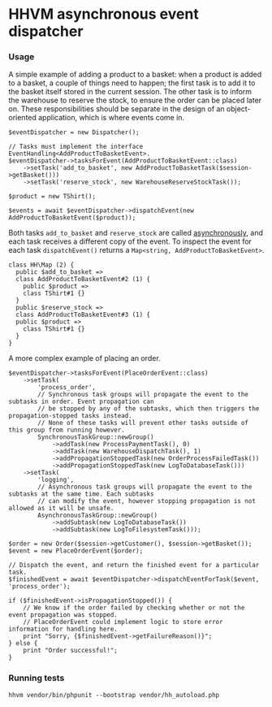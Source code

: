 # HHVM asynchronous event dispatcher

### Usage
A simple example of adding a product to a basket: when a product is added to a basket, a couple of things need
to happen; the first task is to add it to the basket itself stored in the current session. The other task is to
inform the warehouse to reserve the stock, to ensure the order can be placed later on. These responsibilities
should be separate in the design of an object-oriented application, which is where events come in.
```hack
$eventDispatcher = new Dispatcher();

// Tasks must implement the interface EventHandling<AddProductToBasketEvent>.
$eventDispatcher->tasksForEvent(AddProductToBasketEvent::class)
    ->setTask('add_to_basket', new AddProductToBasketTask($session->getBasket()))
    ->setTask('reserve_stock', new WarehouseReserveStockTask());

$product = new TShirt();

$events = await $eventDispatcher->dispatchEvent(new AddProductToBasketEvent($product));
```
Both tasks `add_to_basket` and `reserve_stock` are called
[asynchronously](https://docs.hhvm.com/hack/async/introduction), and each task receives a different copy of
the event. To inspect the event for each task `dispatchEvent()` returns a
`Map<string, AddProductToBasketEvent>`.
```
class HH\Map (2) {
  public $add_to_basket =>
  class AddProductToBasketEvent#2 (1) {
    public $product =>
    class TShirt#1 {}
  }
  public $reserve_stock =>
  class AddProductToBasketEvent#3 (1) {
  public $product =>
    class TShirt#1 {}
  }
}
```

A more complex example of placing an order.

```hack
$eventDispatcher->tasksForEvent(PlaceOrderEvent::class)
    ->setTask(
        'process_order',
        // Synchronous task groups will propagate the event to the subtasks in order. Event propagation can
        // be stopped by any of the subtasks, which then triggers the propagation-stopped tasks instead.
        // None of these tasks will prevent other tasks outside of this group from running however.
        SynchronousTaskGroup::newGroup()
            ->addTask(new ProcessPaymentTask(), 0)
            ->addTask(new WarehouseDispatchTask(), 1)
            ->addPropagationStoppedTask(new OrderProcessFailedTask())
            ->addPropagationStoppedTask(new LogToDatabaseTask()))
    ->setTask(
        'logging',
        // Asynchronous task groups will propagate the event to the subtasks at the same time. Each subtasks
        // can modify the event, however stopping propagation is not allowed as it will be unsafe.
        AsynchronousTaskGroup::newGroup()
            ->addSubtask(new LogToDatabaseTask())
            ->addSubtask(new LogToFilesystemTask()));

$order = new Order($session->getCustomer(), $session->getBasket());
$event = new PlaceOrderEvent($order);

// Dispatch the event, and return the finished event for a particular task.
$finishedEvent = await $eventDispatcher->dispatchEventForTask($event, 'process_order');

if ($finishedEvent->isPropagationStopped()) {
    // We know if the order failed by checking whether or not the event propagation was stopped.
    // PlaceOrderEvent could implement logic to store error information for handling here.
    print "Sorry, {$finishedEvent->getFailureReason()}";
} else {
    print "Order successful!";
}
```

### Running tests
```hack
hhvm vendor/bin/phpunit --bootstrap vendor/hh_autoload.php
```
